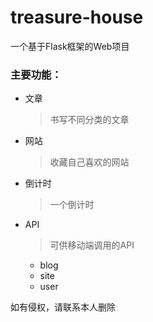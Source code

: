 # treasure-house
一个基于Flask框架的Web项目

### 主要功能：
- 文章
  > 书写不同分类的文章
- 网站
  > 收藏自己喜欢的网站
- 倒计时
  > 一个倒计时
- API
  > 可供移动端调用的API
  - blog
  - site
  - user
  
  
如有侵权，请联系本人删除
